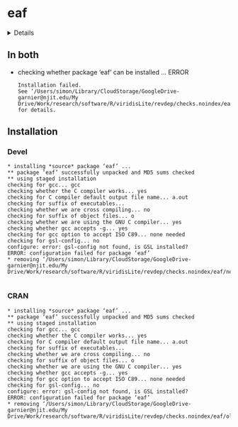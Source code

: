 # eaf

<details>

* Version: 2.3
* GitHub: https://github.com/MLopez-Ibanez/eaf
* Source code: https://github.com/cran/eaf
* Date/Publication: 2021-12-21 13:10:02 UTC
* Number of recursive dependencies: 35

Run `revdep_details(, "eaf")` for more info

</details>

## In both

*   checking whether package ‘eaf’ can be installed ... ERROR
    ```
    Installation failed.
    See ‘/Users/simon/Library/CloudStorage/GoogleDrive-garnier@njit.edu/My Drive/Work/research/software/R/viridisLite/revdep/checks.noindex/eaf/new/eaf.Rcheck/00install.out’ for details.
    ```

## Installation

### Devel

```
* installing *source* package ‘eaf’ ...
** package ‘eaf’ successfully unpacked and MD5 sums checked
** using staged installation
checking for gcc... gcc
checking whether the C compiler works... yes
checking for C compiler default output file name... a.out
checking for suffix of executables... 
checking whether we are cross compiling... no
checking for suffix of object files... o
checking whether we are using the GNU C compiler... yes
checking whether gcc accepts -g... yes
checking for gcc option to accept ISO C89... none needed
checking for gsl-config... no
configure: error: gsl-config not found, is GSL installed?
ERROR: configuration failed for package ‘eaf’
* removing ‘/Users/simon/Library/CloudStorage/GoogleDrive-garnier@njit.edu/My Drive/Work/research/software/R/viridisLite/revdep/checks.noindex/eaf/new/eaf.Rcheck/eaf’


```
### CRAN

```
* installing *source* package ‘eaf’ ...
** package ‘eaf’ successfully unpacked and MD5 sums checked
** using staged installation
checking for gcc... gcc
checking whether the C compiler works... yes
checking for C compiler default output file name... a.out
checking for suffix of executables... 
checking whether we are cross compiling... no
checking for suffix of object files... o
checking whether we are using the GNU C compiler... yes
checking whether gcc accepts -g... yes
checking for gcc option to accept ISO C89... none needed
checking for gsl-config... no
configure: error: gsl-config not found, is GSL installed?
ERROR: configuration failed for package ‘eaf’
* removing ‘/Users/simon/Library/CloudStorage/GoogleDrive-garnier@njit.edu/My Drive/Work/research/software/R/viridisLite/revdep/checks.noindex/eaf/old/eaf.Rcheck/eaf’


```
